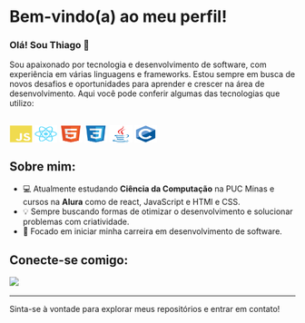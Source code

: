 # Bem-vindo(a) ao meu perfil!

### Olá! Sou Thiago 👋

Sou apaixonado por tecnologia e desenvolvimento de software, com experiência em várias linguagens e frameworks. Estou sempre em busca de novos desafios e oportunidades para aprender e crescer na área de desenvolvimento. Aqui você pode conferir algumas das tecnologias que utilizo:

<div style="display: inline_block"><br>
  <img align="center" alt="Rodrigo-Js" height="30" width="40" src="https://raw.githubusercontent.com/devicons/devicon/master/icons/javascript/javascript-plain.svg">
  <img align="center" alt="Rodrigo-React" height="30" width="40" src="https://raw.githubusercontent.com/devicons/devicon/master/icons/react/react-original.svg">
  <img align="center" alt="Rodrigo-HTML" height="30" width="40" src="https://raw.githubusercontent.com/devicons/devicon/master/icons/html5/html5-original.svg">
  <img align="center" alt="Rodrigo-CSS" height="30" width="40" src="https://raw.githubusercontent.com/devicons/devicon/master/icons/css3/css3-original.svg">
  <img align="center" alt="Rodrigo-Java" height="30" width="40" src="https://raw.githubusercontent.com/devicons/devicon/master/icons/java/java-original.svg">
  <img align="center" alt="Rodrigo-C" height="30" width="40" src="https://raw.githubusercontent.com/devicons/devicon/master/icons/c/c-original.svg">
</div>

## Sobre mim:

- 💻 Atualmente estudando **Ciência da Computação** na PUC Minas e cursos na  **Alura** como de react, JavaScript e HTMl e CSS.
- 💡 Sempre buscando formas de otimizar o desenvolvimento e solucionar problemas com criatividade.
- 🎯 Focado em iniciar minha carreira em desenvolvimento de software.
  
## Conecte-se comigo:

<div> 
  <a href="https://www.linkedin.com/in/thiagobarroso544/" target="_blank"><img src="https://img.shields.io/badge/-LinkedIn-%230077B5?style=for-the-badge&logo=linkedin&logoColor=white" target="_blank"></a> 
</div>

---

Sinta-se à vontade para explorar meus repositórios e entrar em contato!
